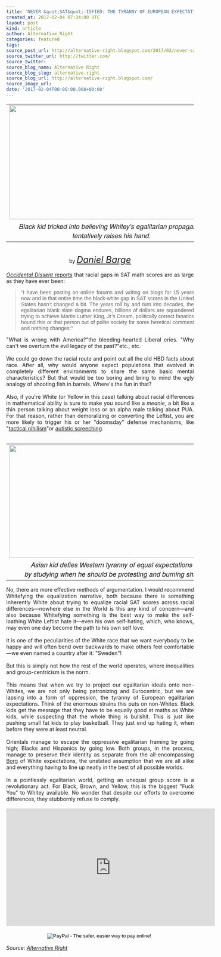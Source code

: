 ```yaml
---
title: 'NEVER &quot;SAT&quot;-ISFIED: THE TYRANNY OF EUROPEAN EXPECTATIONS OF EQUALITY'
created_at: 2017-02-04 07:34:00 UTC
layout: post
kind: article
author: Alternative Right
categories: featured
tags:
source_post_url: http://alternative-right.blogspot.com/2017/02/never-sat-isfied-tyranny-of-european.html
source_twitter_url: http://twitter.com/
source_twitter:
source_blog_name: Alternative Right
source_blog_slug: alternative-right
source_blog_url: http://alternative-right.blogspot.com/
source_image_url:
date: '2017-02-04T00:00:00.000+00:00'
---
```

<div dir="ltr" style="text-align: left;" trbidi="on"><table align="center" cellpadding="0" cellspacing="0" class="tr-caption-container" style="margin-left: auto; margin-right: auto; text-align: center;"><tbody><tr><td style="text-align: center;"><a href="https://2.bp.blogspot.com/-c_U1KvZTS9Q/WJV2B6tdNYI/AAAAAAAAVAc/dj3uOfXiDn0yfmtoneGyenswlMGym2JuACLcB/s1600/expectations.jpg" imageanchor="1" style="margin-left: auto; margin-right: auto;"><img border="0" height="306" src="https://2.bp.blogspot.com/-c_U1KvZTS9Q/WJV2B6tdNYI/AAAAAAAAVAc/dj3uOfXiDn0yfmtoneGyenswlMGym2JuACLcB/s400/expectations.jpg" width="550" /></a></td></tr><tr><td class="tr-caption" style="text-align: center;"><span style="font-family: &quot;helvetica neue&quot; , &quot;arial&quot; , &quot;helvetica&quot; , sans-serif; font-size: large;"><i>Black kid tricked into believing Whitey's egalitarian propaganda tentatively raises his hand.</i></span></td></tr></tbody></table><div style="text-align: center;"><br /></div><div style="text-align: center;">by <span style="font-size: x-large;"><i><a href="http://alternative-right.blogspot.com/search/label/Daniel%20Barge" target="_blank">Daniel Barge</a></i></span></div><br /><div style="text-align: justify;"><a href="http://www.occidentaldissent.com/2017/02/04/study-racial-gaps-in-sat-math-scores-are-as-large-as-ever/" target="_blank"><i>Occidental Dissent</i> reports</a> that&nbsp;racial gaps in SAT math scores are as large as they have ever been:</div><blockquote class="tr_bq" style="text-align: justify;"><span style="font-family: &quot;verdana&quot; , sans-serif;">"I have been posting on online forums and writing on blogs for 15 years now and in that entire time the black-white gap in SAT scores in the United States hasn’t changed a bit. The years roll by and turn into decades, the egalitarian blank slate dogma endures, billions of dollars are squandered trying to achieve Martin Luther King, Jr’s Dream, politically correct fanatics hound this or that person out of polite society for some heretical comment and nothing changes:"</span></blockquote><div style="text-align: justify;">"What is wrong with America?"the bleeding-hearted Liberal cries. "Why can't we overturn the evil legacy of the past?"etc., etc. <br /><br /><a name='more'></a>We could go down the racial route and point out all the old HBD facts about race. After all, why would anyone expect populations that evolved in completely different environments to share the same basic mental characteristics? But that would be too boring and bring to mind the ugly analogy of shooting fish in barrels. Where's the fun in that?&nbsp;</div><div style="text-align: justify;"><br /></div><div style="text-align: justify;">Also, if you're White (or Yellow in this case) talking about racial differences in mathematical ability is sure to make you sound like a <i>meanie</i>, a bit like a thin person talking about weight loss or an alpha male talking about PUA. For that reason, rather than demoralizing or converting the Leftist, you are more likely to trigger his or her "doomsday" defense mechanisms, like "<a href="https://onsizzle.com/i/the-legendary-blade-of-tactical-nihilism-use-it-to-deconstruct-1186115" target="_blank">tactical nihilism</a>"or <a href="https://youtu.be/jBipMHCUXjo" target="_blank">autistic screeching</a>.</div><div style="text-align: justify;"><br /></div><div style="text-align: justify;"><table cellpadding="0" cellspacing="0" class="tr-caption-container" style="margin-left: auto; margin-right: auto; text-align: center;"><tbody><tr><td style="text-align: center;"><a href="https://4.bp.blogspot.com/-lEPPPvj7qV4/WJV5huyHdsI/AAAAAAAAVAo/iNY0bzTML7wYP4SNi4v3-mOYN82G4eyZQCLcB/s1600/thisislibrarymeme.png" imageanchor="1" style="clear: right; margin-bottom: 1em; margin-left: auto; margin-right: auto;"><img border="0" height="302" src="https://4.bp.blogspot.com/-lEPPPvj7qV4/WJV5huyHdsI/AAAAAAAAVAo/iNY0bzTML7wYP4SNi4v3-mOYN82G4eyZQCLcB/s400/thisislibrarymeme.png" width="550" /></a></td></tr><tr><td class="tr-caption" style="text-align: center;"><span style="font-family: &quot;helvetica neue&quot; , &quot;arial&quot; , &quot;helvetica&quot; , sans-serif; font-size: large;"><i>Asian kid defies Western tyranny of equal expectations <br />by studying when he should be protesting and burning shit.</i></span></td></tr></tbody></table>No, there are more effective methods of argumentation. I would recommend Whitefying the equalization narrative, both because there is something inherently White about trying to equalize racial SAT scores across racial differences—nowhere else in the World is this any kind of concern—and also because Whitefying something is the best way to make the self-loathing White Leftist hate it—even his own self-hating, which, who knows, may even one day become the path to his own self love.</div><div style="text-align: justify;"><br /></div><div style="text-align: justify;">It is one of the peculiarities of the White race that we want everybody to be happy and will often bend over backwards to make others feel comfortable—we even named a country after it: "Sweden"!<br /><br />But this is simply not how the rest of the world operates, where inequalities and group-centricism is the norm.&nbsp;</div><div style="text-align: justify;"><br /></div><div style="text-align: justify;">This means that when we try to project our egalitarian ideals onto non-Whites, we are not only being patronizing and Eurocentric, but we are lapsing into a form of oppression, the tyranny of European egalitarian expectations. Think of the enormous strains this puts on non-Whites. Black kids get the message that they have to be equally good at maths as White kids, while suspecting that the whole thing is bullshit. This is just like pushing small fat kids to play basketball. They just end up hating it, when before they were at least neutral.<br /><br />Orientals manage to escape the oppressive egalitarian framing by going high; Blacks and Hispanics by going low. Both groups, in the process, manage to preserve their identity as separate from the all-encompassing <a href="https://en.wikipedia.org/wiki/Borg_(Star_Trek)" target="_blank">Borg</a> of White expectations, the unstated assumption that we are all alike and everything having to line up neatly in the best of all possible worlds.<br /><br />In a pointlessly egalitarian world, getting an unequal group score is a revolutionary act. For Black, Brown, and Yellow, this is the biggest "Fuck You" to Whitey available. No wonder that despite our efforts to overcome differences, they stubbornly refuse to comply.<br /><br /><div style="text-align: center;"><iframe allowfullscreen="" frameborder="0" height="315" src="https://www.youtube.com/embed/vKTPTZehzBQ" width="560"></iframe></div></div><div style="text-align: justify;"><br /><form action="https://www.paypal.com/cgi-bin/webscr" method="post" style="text-align: justify;" target="_top"><div style="text-align: center;"><span style="font-family: inherit;"><input alt="PayPal - The safer, easier way to pay online!" border="0" name="submit" src="https://www.paypalobjects.com/en_US/i/btn/btn_donateCC_LG.gif" type="image" />&nbsp;<img alt="" border="0" height="1" src="https://www.paypalobjects.com/en_US/i/scr/pixel.gif" width="1" /></span></div></form></div></div><img src="http://feeds.feedburner.com/~r/blogspot/SBfLZ/~4/B__CJDjbFlM" height="1" width="1" alt=""/><div class="">
    <i>Source: <a href="http://alternative-right.blogspot.com/">Alternative Right</a></i>
</div>

